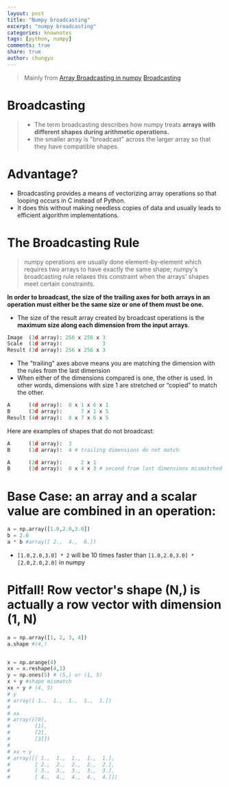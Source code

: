 ```yaml
---
layout: post
title: "Numpy broadcasting"
excerpt: "numpy broadcasting"
categories: knownotes
tags: [python, numpy]
comments: true
share: true
author: chungyu
---
```


> Mainly from [Array Broadcasting in numpy](http://scipy.github.io/old-wiki/pages/EricsBroadcastingDoc)
[Broadcasting](https://docs.scipy.org/doc/numpy/user/basics.broadcasting.html)

# Broadcasting
> * The term broadcasting describes how numpy treats **arrays with different shapes during arithmetic operations.**
> * the smaller array is "broadcast" across the larger array so that they have compatible shapes.


# Advantage?
* Broadcasting provides a means of vectorizing array operations so that looping occurs in C instead of Python.
* It does this without making needless copies of data and usually leads to efficient algorithm implementations.

# The Broadcasting Rule
> numpy operations are usually done element-by-element which requires two arrays to have exactly the same shape; numpy's broadcasting rule relaxes this constraint when the arrays' shapes meet certain constraints.

**In order to broadcast, the size of the trailing axes for both arrays in an operation must either be the same size or one of them must be one.**
*  The size of the result array created by broadcast operations is the **maximum size along each dimension from the input arrays**.

```python
Image  (3d array): 256 x 256 x 3
Scale  (1d array):             3
Result (3d array): 256 x 256 x 3
```

* The "trailing" axes above means you are matching the dimension with the rules from the last dimension
* When either of the dimensions compared is one, the other is used. In other words, dimensions with size 1 are stretched or “copied” to match the other.

```python
A      (4d array):  8 x 1 x 6 x 1
B      (3d array):      7 x 1 x 5
Result (4d array):  8 x 7 x 6 x 5
```

Here are examples of shapes that do not broadcast:

```python
A      (1d array):  3
B      (1d array):  4 # trailing dimensions do not match

A      (2d array):      2 x 1
B      (3d array):  8 x 4 x 3 # second from last dimensions mismatched
```


# Base Case: an array and a scalar value are combined in an operation:
```python
a = np.array([1.0,2.0,3.0])
b = 2.0
a * b #array([ 2.,  4.,  6.])
```
* `[1.0,2.0,3.0] * 2` will be 10 times faster than `[1.0,2.0,3.0] * [2.0,2.0,2.0]` in numpy

# Pitfall! Row vector's shape (N,) is actually a row vector with dimension (1, N)
```python
a = np.array([1, 2, 3, 4])
a.shape #(4,)


x = np.arange(4)
xx = x.reshape(4,1)
y = np.ones(5) # (5,) or (1, 5)
x + y #shape mismatch
xx + y # (4, 5)
# y
# array([ 1.,  1.,  1.,  1.,  1.])
#
# xx
# array([[0],
#        [1],
#        [2],
#        [3]])
#
# xx + y
# array([[ 1.,  1.,  1.,  1.,  1.],
#        [ 2.,  2.,  2.,  2.,  2.],
#        [ 3.,  3.,  3.,  3.,  3.],
#        [ 4.,  4.,  4.,  4.,  4.]])
```

